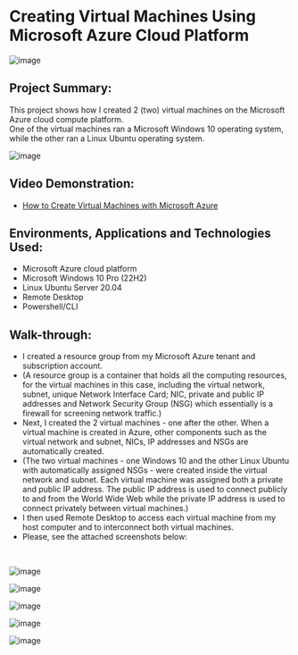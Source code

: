 <h1>Creating Virtual Machines Using Microsoft Azure Cloud Platform</h1>

![image](https://github.com/patrickoigwilo/My-CourseCareers-FinalExam-Project/assets/162601853/2d70d06c-1917-4cc8-a580-fa4cf4d9ed40)


<h2>Project Summary:</h2>
This project shows how I created 2 (two) virtual machines on the Microsoft Azure cloud compute platform.<br>
One of the virtual machines ran a Microsoft Windows 10 operating system, while the other ran a Linux Ubuntu operating system.


![image](https://github.com/patrickoigwilo/My-CourseCareers-FinalExam-Project/assets/162601853/eb29e7bb-2870-45ed-89bb-3339b32aa101)

<h2>Video Demonstration:</h2>

- [How to Create Virtual Machines with Microsoft Azure](https://www.youtube.com)
  

<h2>Environments, Applications and Technologies Used:</h2>

- Microsoft Azure cloud platform
- Microsoft Windows 10 Pro (22H2)
- Linux Ubuntu Server 20.04
- Remote Desktop
- Powershell/CLI

<h2>Walk-through:</h2>

- I created a resource group from my Microsoft Azure tenant and subscription account.
- (A resource group is a container that holds all the computing resources, for the virtual machines in this case, including the virtual network, subnet, unique Network Interface Card; NIC, private and public IP addresses and Network Security Group (NSG) which essentially is a firewall for screening network traffic.)
- Next, I created the 2 virtual machines - one after the other. When a virtual machine is created in Azure, other components such as the virtual network and subnet, NICs, IP addresses and NSGs are automatically created.
- (The two virtual machines - one Windows 10 and the other Linux Ubuntu with automatically assigned NSGs - were created inside the virtual network and subnet. Each virtual machine was assigned both a private and public IP address. The public IP address is used to connect publicly to and from the World Wide Web while the private IP address is used to connect privately between virtual machines.)
- I then used Remote Desktop to access each virtual machine from my host computer and to interconnect both virtual machines.
- Please, see the attached screenshots below:
</br>

![image](https://github.com/patrickoigwilo/My-CourseCareers-FinalExam-Project/assets/162601853/bd63885f-491b-4a23-a18b-a947487f94b2)

![image](https://github.com/patrickoigwilo/My-CourseCareers-FinalExam-Project/assets/162601853/39c82d5a-fa33-49bf-aaaa-9c4763a2b062)

![image](https://github.com/patrickoigwilo/My-CourseCareers-FinalExam-Project/assets/162601853/9504575b-3e79-4d17-bf80-47fca22fe078)

![image](https://github.com/patrickoigwilo/My-CourseCareers-FinalExam-Project/assets/162601853/748181df-58ed-409f-9d48-29ed96578115)

![image](https://github.com/patrickoigwilo/My-CourseCareers-FinalExam-Project/assets/162601853/7c35dced-87de-4aea-bd7d-e3ea54bc3c60)

